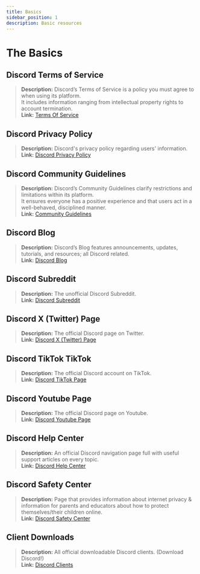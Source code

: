 ```yaml
---
title: Basics
sidebar_position: 1
description: Basic resources
---
```


# The Basics

## Discord Terms of Service 
> __Description:__ Discord’s Terms of Service is a policy you must agree to when using its platform.   <br/>
It includes information ranging from intellectual property rights to account termination.   <br/>
__Link:__ [Terms Of Service](https://dis.gd/terms)

## Discord Privacy Policy
> __Description:__ Discord's privacy policy regarding users' information.  <br/>
__Link:__ [Discord Privacy Policy](https://discord.com/privacy)

## Discord Community Guidelines
> __Description:__ Discord’s Community Guidelines clarify restrictions and limitations within its platform.   <br/>
It ensures everyone has a positive experience and that users act in a well-behaved, disciplined manner.   <br/>
__Link:__ [Community Guidelines](https://dis.gd/guidelines)

## Discord Blog
> __Description:__ Discord’s Blog features announcements, updates, tutorials, and resources; all Discord related.   <br/>
__Link:__ [Discord Blog](https://discord.com/blog)
 
## Discord Subreddit
> __Description:__ The unofficial Discord Subreddit.   <br/>
__Link:__ [Discord Subreddit](https://www.reddit.com/r/discordapp/)

## Discord X (Twitter) Page
> __Description:__ The official Discord page on Twitter.   <br/>
__Link:__ [Discord X (Twitter) Page](https://x.com/discord)

## Discord TikTok TikTok
> __Description:__ The official Discord account on TikTok.   <br/>
__Link:__ [Discord TikTok Page](https://tiktok.com/@discord)

## Discord Youtube Page
> __Description:__  The official Discord page on Youtube.   <br/>
__Link:__ [Discord Youtube Page](https://www.youtube.com/c/discord)

## Discord Help Center
> __Description:__ An official Discord navigation page full with useful support articles on every topic.   <br/>
__Link:__ [Discord Help Center](https://support.discord.com)

## Discord Safety Center
> __Description:__ Page that provides information about internet privacy & information for parents and educators about how to protect themselves/their children online.  <br/>
__Link:__ [Discord Safety Center](https://discord.com/safety)

## Client Downloads
> __Description:__ All official downloadable Discord clients. (Download Discord!)   <br/>
__Link:__ [Discord Clients](https://discord.com/download)

